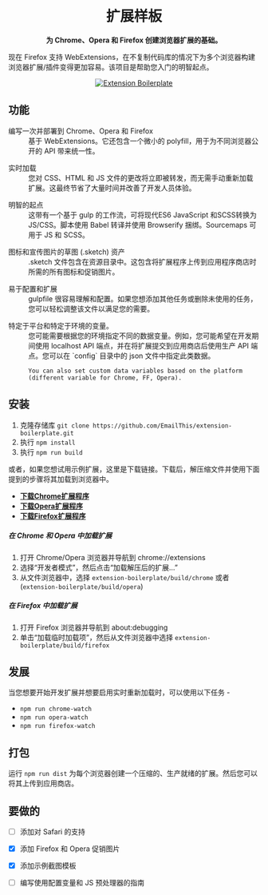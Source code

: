 <div align="center">
  <h1>
    扩展样板 
  </h1>

  <p>
    <strong>为 Chrome、Opera 和 Firefox 创建浏览器扩展的基础。</strong>
  </p>
</div>

现在 Firefox 支持 WebExtensions，在不复制代码库的情况下为多个浏览器构建浏览器扩展/插件变得更加容易。该项目是帮助您入门的明智起点。

<div align="center">
  <a href="https://www.emailthis.me/open-source/extension-boilerplate">
    <img src="./resources/chrome-promo/large.png" alt="Extension Boilerplate">
  </a>
</div>

## 功能

<dl>
  <dt>编写一次并部署到 Chrome、Opera 和 Firefox</dt>
  <dd>
    基于 WebExtensions。它还包含一个微小的 polyfill，用于为不同浏览器公开的 API 带来统一性。
  </dd>
</dl>

<dl>
  <dt>实时加载</dt>
  <dd>
    您对 CSS、HTML 和 JS 文件的更改将立即被转发，而无需手动重新加载扩展。这最终节省了大量时间并改善了开发人员体验。
  </dd>
</dl>

<dl>
  <dt>明智的起点</dt>
  <dd>
    这带有一个基于 gulp 的工作流，可将现代ES6 JavaScript 和SCSS转换为 JS/CSS。脚本使用 Babel 转译并使用 Browserify 捆绑。Sourcemaps 可用于 JS 和 SCSS。
  </dd>
</dl>

<dl>
  <dt>图标和宣传图片的草图 (.sketch) 资产</dt>
  <dd>
    .sketch 文件包含在资源目录中。这包含将扩展程序上传到应用程序商店时所需的所有图标和促销图片。
  </dd>
</dl>

<dl>
  <dt>易于配置和扩展</dt>
  <dd>
    gulpfile 很容易理解和配置。如果您想添加其他任务或删除未使用的任务，您可以轻松调整该文件以满足您的需要。
  </dd>
</dl>

<dl>
  <dt>特定于平台和特定于环境的变量。</dt>
  <dd>
    您可能需要根据您的环境指定不同的数据变量。例如，您可能希望在开发期间使用 localhost API 端点，并在将扩展提交到应用商店后使用生产 API 端点。您可以在 `config` 目录中的 json 文件中指定此类数据。

    You can also set custom data variables based on the platform (different variable for Chrome, FF, Opera).
  </dd>
</dl>



## 安装
1. 克隆存储库 `git clone https://github.com/EmailThis/extension-boilerplate.git`
2. 执行 `npm install`
3. 执行 `npm run build`

或者，如果您想试用示例扩展，这里是下载链接。下载后，解压缩文件并使用下面提到的步骤将其加载到浏览器中。
 - [**下载Chrome扩展程序**](https://github.com/EmailThis/extension-boilerplate/releases/download/v1.0/chrome.zip)
 - [**下载Opera扩展程序**](https://github.com/EmailThis/extension-boilerplate/releases/download/v1.0/opera.zip)
 - [**下载Firefox扩展程序**](https://github.com/EmailThis/extension-boilerplate/releases/download/v1.0/firefox.zip)


##### 在 Chrome 和 Opera 中加载扩展
1. 打开 Chrome/Opera 浏览器并导航到 chrome://extensions
2. 选择“开发者模式”，然后点击“加载解压后的扩展...”
3. 从文件浏览器中，选择 `extension-boilerplate/build/chrome` 或者 (`extension-boilerplate/build/opera`)


##### 在 Firefox 中加载扩展
1. 打开 Firefox 浏览器并导航到 about:debugging
2. 单击“加载临时加载项”，然后从文件浏览器中选择 `extension-boilerplate/build/firefox`


## 发展
当您想要开始开发扩展并想要启用实时重新加载时，可以使用以下任务 -

- `npm run chrome-watch`
- `npm run opera-watch`
- `npm run firefox-watch`


## 打包
运行 `npm run dist` 为每个浏览器创建一个压缩的、生产就绪的扩展。然后您可以将其上传到应用商店。


## 要做的
- [ ] 添加对 Safari 的支持
- [x] 添加 Firefox 和 Opera 促销图片
- [x] 添加示例截图模板
- [ ] 编写使用配置变量和 JS 预处理器的指南

